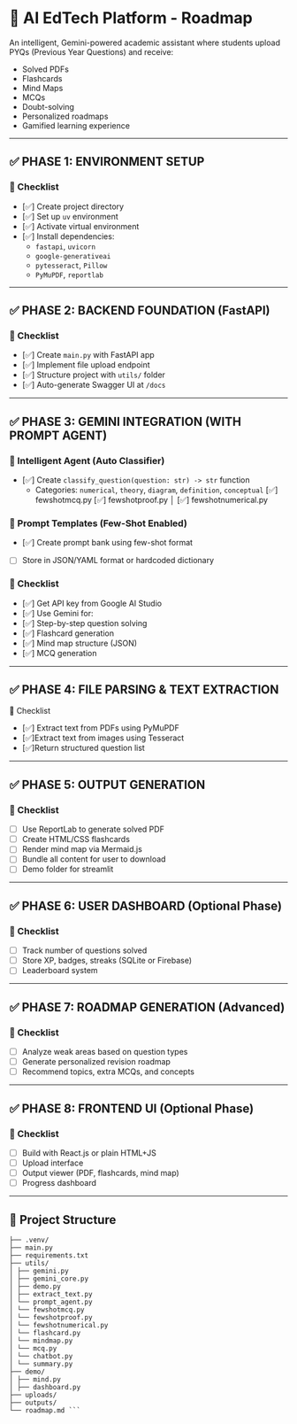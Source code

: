 # 🧭 AI EdTech Platform - Roadmap

An intelligent, Gemini-powered academic assistant where students upload PYQs (Previous Year Questions) and receive:
- Solved PDFs
- Flashcards
- Mind Maps
- MCQs
- Doubt-solving
- Personalized roadmaps
- Gamified learning experience

---

## ✅ PHASE 1: ENVIRONMENT SETUP

### 📌 Checklist
- [✅] Create project directory
- [✅] Set up `uv` environment
- [✅] Activate virtual environment
- [✅] Install dependencies:
  - `fastapi`, `uvicorn`
  - `google-generativeai`
  - `pytesseract`, `Pillow`
  - `PyMuPDF`, `reportlab`

---

## ✅ PHASE 2: BACKEND FOUNDATION (FastAPI)

### 📌 Checklist
- [✅] Create `main.py` with FastAPI app
- [✅] Implement file upload endpoint
- [✅] Structure project with `utils/` folder
- [✅] Auto-generate Swagger UI at `/docs`

---

## ✅ PHASE 3: GEMINI INTEGRATION (WITH PROMPT AGENT)

### 🧠 Intelligent Agent (Auto Classifier)
- [✅] Create `classify_question(question: str) -> str` function
  - Categories: `numerical`, `theory`, `diagram`, `definition`, `conceptual`
  [✅] fewshotmcq.py
  [✅] fewshotproof.py
│ [✅] fewshotnumerical.py

### 🔮 Prompt Templates (Few-Shot Enabled)
- [✅] Create prompt bank using few-shot format
- [ ] Store in JSON/YAML format or hardcoded dictionary

### 📌 Checklist
- [✅] Get API key from Google AI Studio
- [✅] Use Gemini for:
- [✅] Step-by-step question solving
- [✅] Flashcard generation
- [✅] Mind map structure (JSON)
- [✅] MCQ generation

---

## ✅ PHASE 4: FILE PARSING & TEXT EXTRACTION
📌 Checklist
- [✅] Extract text from PDFs using PyMuPDF
- [✅]Extract text from images using Tesseract
- [✅]Return structured question list

---

## ✅ PHASE 5: OUTPUT GENERATION

### 📌 Checklist
- [ ] Use ReportLab to generate solved PDF
- [ ] Create HTML/CSS flashcards
- [ ] Render mind map via Mermaid.js
- [ ] Bundle all content for user to download
- [ ] Demo folder for streamlit

---

## ✅ PHASE 6: USER DASHBOARD (Optional Phase)

### 📌 Checklist
- [ ] Track number of questions solved
- [ ] Store XP, badges, streaks (SQLite or Firebase)
- [ ] Leaderboard system

---

## ✅ PHASE 7: ROADMAP GENERATION (Advanced)

### 📌 Checklist
- [ ] Analyze weak areas based on question types
- [ ] Generate personalized revision roadmap
- [ ] Recommend topics, extra MCQs, and concepts

---

## ✅ PHASE 8: FRONTEND UI (Optional Phase)

### 📌 Checklist
- [ ] Build with React.js or plain HTML+JS
- [ ] Upload interface
- [ ] Output viewer (PDF, flashcards, mind map)
- [ ] Progress dashboard

---

## 🧩 Project Structure

``` ai-edtech-platform/
├── .venv/
├── main.py
├── requirements.txt
├── utils/
│ ├── gemini.py
│ ├── gemini_core.py
│ ├── demo.py
│ ├── extract_text.py
│ └── prompt_agent.py
│ └── fewshotmcq.py
│ └── fewshotproof.py
│ └── fewshotnumerical.py
│ └── flashcard.py
│ └── mindmap.py
│ └── mcq.py
│ └── chatbot.py
│ └── summary.py
├── demo/
│ ├── mind.py
│ ├── dashboard.py
├── uploads/
├── outputs/
└── roadmap.md ```